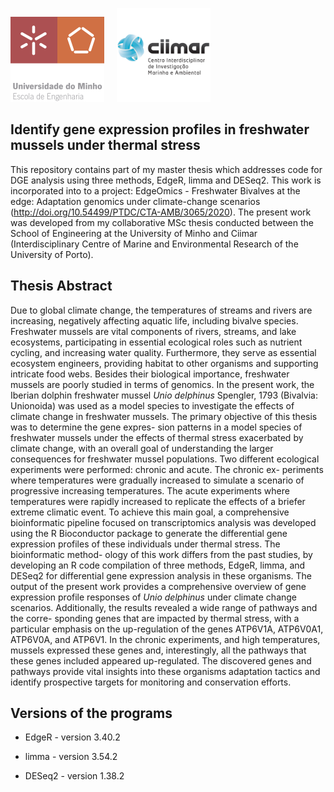 <img src="EEUMLOGO.png" alt="Imagem 1" width="150"> &nbsp;&nbsp;&nbsp; <img src="ciimar_logo_sem_fundo_pt.png" alt="Imagem 2" width="150">


## Identify gene expression profiles in freshwater mussels under thermal stress

This repository contains part of my master thesis which addresses code for DGE analysis using three methods, EdgeR, limma and DESeq2. This work is incorporated into to a project: EdgeOmics - Freshwater
Bivalves at the edge: Adaptation genomics under climate-change scenarios (http://doi.org/10.54499/PTDC/CTA-AMB/3065/2020). The present work was developed from my collaborative MSc thesis conducted between the School of Engineering at the University of Minho and Ciimar (Interdisciplinary Centre of Marine and Environmental Research of the University of Porto).

## Thesis Abstract

Due to global climate change, the temperatures of streams and rivers are increasing, negatively affecting
aquatic life, including bivalve species. Freshwater mussels are vital components of rivers, streams, and
lake ecosystems, participating in essential ecological roles such as nutrient cycling, and increasing water
quality. Furthermore, they serve as essential ecosystem engineers, providing habitat to other organisms
and supporting intricate food webs. Besides their biological importance, freshwater mussels are poorly
studied in terms of genomics. In the present work, the Iberian dolphin freshwater mussel
*Unio delphinus* Spengler, 1793 (Bivalvia: Unionoida) was used as a model species to investigate the effects of climate
change in freshwater mussels. The primary objective of this thesis was to determine the gene expres-
sion patterns in a model species of freshwater mussels under the effects of thermal stress exacerbated
by climate change, with an overall goal of understanding the larger consequences for freshwater mussel
populations. Two different ecological experiments were performed: chronic and acute. The chronic ex-
periments where temperatures were gradually increased to simulate a scenario of progressive increasing
temperatures. The acute experiments where temperatures were rapidly increased to replicate the effects
of a briefer extreme climatic event. To achieve this main goal, a comprehensive bioinformatic pipeline
focused on transcriptomics analysis was developed using the R Bioconductor package to generate the
differential gene expression profiles of these individuals under thermal stress. The bioinformatic method-
ology of this work differs from the past studies, by developing an R code compilation of three methods,
EdgeR, limma, and DESeq2 for differential gene expression analysis in these organisms. The output of the
present work provides a comprehensive overview of gene expression profile responses of
*Unio delphinus* under climate change scenarios. Additionally, the results revealed a wide range of pathways and the corre-
sponding genes that are impacted by thermal stress, with a particular emphasis on the up-regulation of the
genes ATP6V1A, ATP6V0A1, ATP6V0A, and ATP6V1. In the chronic experiments, and high temperatures,
mussels expressed these genes and, interestingly, all the pathways that these genes included appeared
up-regulated. The discovered genes and pathways provide vital insights into these organisms adaptation
tactics and identify prospective targets for monitoring and conservation efforts.


## Versions of the programs

- EdgeR - version 3.40.2

- limma - version 3.54.2

- DESeq2 - version 1.38.2


